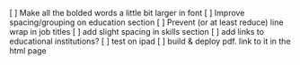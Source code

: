 [ ] Make all the bolded words a little bit larger in font
[ ] Improve spacing/grouping on education section
[ ] Prevent (or at least reduce) line wrap in job titles
[ ] add slight spacing in skills section
[ ] add links to educational institutions?
[ ] test on ipad
[ ] build & deploy pdf. link to it in the html page
